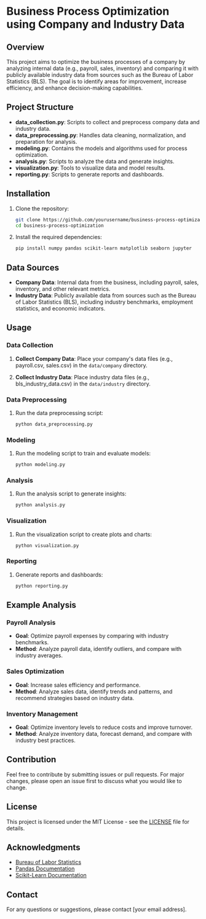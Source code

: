 # Business Process Optimization using Company and Industry Data

## Overview

This project aims to optimize the business processes of a company by analyzing internal data (e.g., payroll, sales, inventory) and comparing it with publicly available industry data from sources such as the Bureau of Labor Statistics (BLS). The goal is to identify areas for improvement, increase efficiency, and enhance decision-making capabilities.

## Project Structure

- **data_collection.py**: Scripts to collect and preprocess company data and industry data.
- **data_preprocessing.py**: Handles data cleaning, normalization, and preparation for analysis.
- **modeling.py**: Contains the models and algorithms used for process optimization.
- **analysis.py**: Scripts to analyze the data and generate insights.
- **visualization.py**: Tools to visualize data and model results.
- **reporting.py**: Scripts to generate reports and dashboards.

## Installation

1. Clone the repository:
    ```bash
    git clone https://github.com/yourusername/business-process-optimization.git
    cd business-process-optimization
    ```

2. Install the required dependencies:
    ```bash
    pip install numpy pandas scikit-learn matplotlib seaborn jupyter
    ```

## Data Sources

- **Company Data**: Internal data from the business, including payroll, sales, inventory, and other relevant metrics.
- **Industry Data**: Publicly available data from sources such as the Bureau of Labor Statistics (BLS), including industry benchmarks, employment statistics, and economic indicators.

## Usage

### Data Collection

1. **Collect Company Data**:
    Place your company's data files (e.g., payroll.csv, sales.csv) in the `data/company` directory.

2. **Collect Industry Data**:
    Place industry data files (e.g., bls_industry_data.csv) in the `data/industry` directory.

### Data Preprocessing

1. Run the data preprocessing script:
    ```bash
    python data_preprocessing.py
    ```

### Modeling

1. Run the modeling script to train and evaluate models:
    ```bash
    python modeling.py
    ```

### Analysis

1. Run the analysis script to generate insights:
    ```bash
    python analysis.py
    ```

### Visualization

1. Run the visualization script to create plots and charts:
    ```bash
    python visualization.py
    ```

### Reporting

1. Generate reports and dashboards:
    ```bash
    python reporting.py
    ```

## Example Analysis

### Payroll Analysis

- **Goal**: Optimize payroll expenses by comparing with industry benchmarks.
- **Method**: Analyze payroll data, identify outliers, and compare with industry averages.

### Sales Optimization

- **Goal**: Increase sales efficiency and performance.
- **Method**: Analyze sales data, identify trends and patterns, and recommend strategies based on industry data.

### Inventory Management

- **Goal**: Optimize inventory levels to reduce costs and improve turnover.
- **Method**: Analyze inventory data, forecast demand, and compare with industry best practices.

## Contribution

Feel free to contribute by submitting issues or pull requests. For major changes, please open an issue first to discuss what you would like to change.

## License

This project is licensed under the MIT License - see the [LICENSE](LICENSE) file for details.

## Acknowledgments

- [Bureau of Labor Statistics](https://www.bls.gov/)
- [Pandas Documentation](https://pandas.pydata.org/)
- [Scikit-Learn Documentation](https://scikit-learn.org/)

## Contact

For any questions or suggestions, please contact [your email address].

